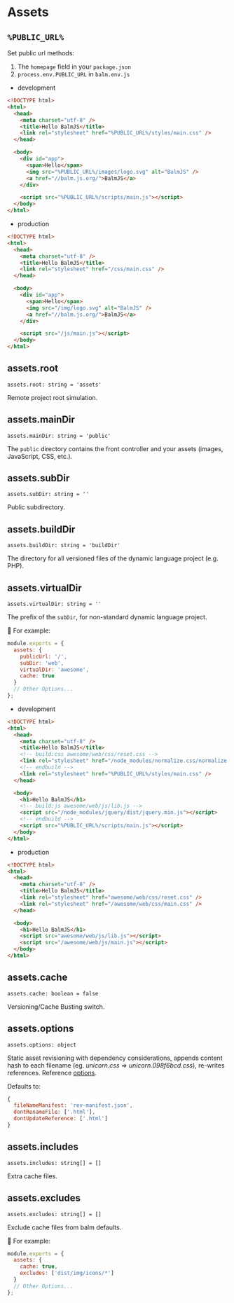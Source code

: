 # Assets

## `%PUBLIC_URL%`

Set public url methods:

1. The `homepage` field in your `package.json`
2. `process.env.PUBLIC_URL` in `balm.env.js`

- development

```html
<!DOCTYPE html>
<html>
  <head>
    <meta charset="utf-8" />
    <title>Hello BalmJS</title>
    <link rel="stylesheet" href="%PUBLIC_URL%/styles/main.css" />
  </head>

  <body>
    <div id="app">
      <span>Hello</span>
      <img src="%PUBLIC_URL%/images/logo.svg" alt="BalmJS" />
      <a href="//balm.js.org/">BalmJS</a>
    </div>

    <script src="%PUBLIC_URL%/scripts/main.js"></script>
  </body>
</html>
```

- production

```html
<!DOCTYPE html>
<html>
  <head>
    <meta charset="utf-8" />
    <title>Hello BalmJS</title>
    <link rel="stylesheet" href="/css/main.css" />
  </head>

  <body>
    <div id="app">
      <span>Hello</span>
      <img src="/img/logo.svg" alt="BalmJS" />
      <a href="//balm.js.org/">BalmJS</a>
    </div>

    <script src="/js/main.js"></script>
  </body>
</html>
```

## assets.root

`assets.root: string = 'assets'`

Remote project root simulation.

## assets.mainDir

`assets.mainDir: string = 'public'`

The `public` directory contains the front controller and your assets (images, JavaScript, CSS, etc.).

## assets.subDir

`assets.subDir: string = ''`

Public subdirectory.

## assets.buildDir

`assets.buildDir: string = 'buildDir'`

The directory for all versioned files of the dynamic language project (e.g. PHP).

## assets.virtualDir

`assets.virtualDir: string = ''`

The prefix of the `subDir`, for non-standard dynamic language project.

:chestnut: For example:

```js
module.exports = {
  assets: {
    publicUrl: '/',
    subDir: 'web',
    virtualDir: 'awesome',
    cache: true
  }
  // Other Options...
};
```

- development

```html
<!DOCTYPE html>
<html>
  <head>
    <meta charset="utf-8" />
    <title>Hello BalmJS</title>
    <!-- build:css awesome/web/css/reset.css -->
    <link rel="stylesheet" href="/node_modules/normalize.css/normalize.css" />
    <!-- endbuild -->
    <link rel="stylesheet" href="%PUBLIC_URL%/styles/main.css" />
  </head>

  <body>
    <h1>Hello BalmJS</h1>
    <!-- build:js awesome/web/js/lib.js -->
    <script src="/node_modules/jquery/dist/jquery.min.js"></script>
    <!-- endbuild -->
    <script src="%PUBLIC_URL%/scripts/main.js"></script>
  </body>
</html>
```

- production

```html
<!DOCTYPE html>
<html>
  <head>
    <meta charset="utf-8" />
    <title>Hello BalmJS</title>
    <link rel="stylesheet" href="awesome/web/css/reset.css" />
    <link rel="stylesheet" href="/awesome/web/css/main.css" />
  </head>

  <body>
    <h1>Hello BalmJS</h1>
    <script src="awesome/web/js/lib.js"></script>
    <script src="/awesome/web/js/main.js"></script>
  </body>
</html>
```

## assets.cache

`assets.cache: boolean = false`

Versioning/Cache Busting switch.

## assets.options

`assets.options: object`

Static asset revisioning with dependency considerations, appends content hash to each filename (eg. _unicorn.css_ => _unicorn.098f6bcd.css_), re-writes references. Reference [options](https://github.com/smysnk/gulp-rev-all#options).

Defaults to:

```js
{
  fileNameManifest: 'rev-manifest.json',
  dontRenameFile: ['.html'],
  dontUpdateReference: ['.html']
}
```

## assets.includes

`assets.includes: string[] = []`

Extra cache files.

## assets.excludes

`assets.excludes: string[] = []`

Exclude cache files from balm defaults.

:chestnut: For example:

```js
module.exports = {
  assets: {
    cache: true,
    excludes: ['dist/img/icons/*']
  }
  // Other Options...
};
```
